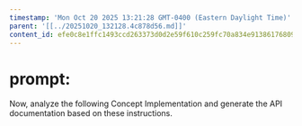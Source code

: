 ```yaml
---
timestamp: 'Mon Oct 20 2025 13:21:28 GMT-0400 (Eastern Daylight Time)'
parent: '[[../20251020_132128.4c878d56.md]]'
content_id: efe0c8e1ffc1493ccd263373d0d2e59f610c259fc70a834e9138617680946d63
---
```


# prompt:

Now, analyze the following Concept Implementation and generate the API documentation based on these instructions.

